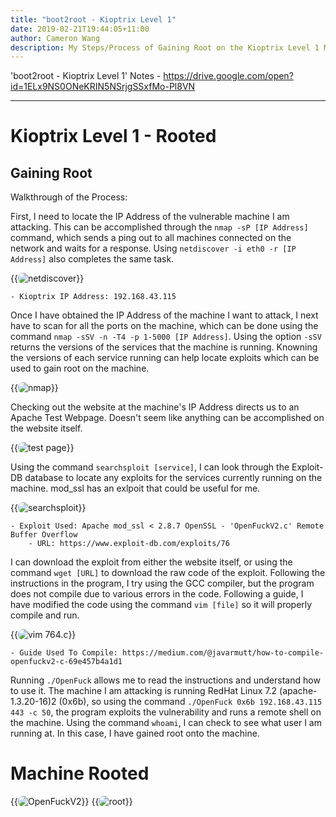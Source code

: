 ```yaml
---
title: "boot2root - Kioptrix Level 1"
date: 2019-02-21T19:44:05+11:00
author: Cameron Wang
description: My Steps/Process of Gaining Root on the Kioptrix Level 1 Machine
---
```


'boot2root - Kioptrix Level 1' Notes - https://drive.google.com/open?id=1ELx9NS0ONeKRIN5NSrjgSSxfMo-Pl8VN

---
# Kioptrix Level 1 - Rooted
## Gaining Root
Walkthrough of the Process:

First, I need to locate the IP Address of the vulnerable machine I am attacking. This can be accomplished through the `nmap -sP [IP Address]` command, which sends a ping out to all machines connected on the network and waits for a response. Using `netdiscover -i eth0 -r [IP Address]` also completes the same task.
		
{{<image src="/img/netdiscover.PNG" alt="netdiscover" position="center" style="border-radius: 8px;">}}
	
	- Kioptrix IP Address: 192.168.43.115
		
Once I have obtained the IP Address of the machine I want to attack, I next have to scan for all the ports on the machine, which can be done using the command `nmap -sSV -n -T4 -p 1-5000 [IP Address]`. Using the option `-sSV` returns the versions of the services that the machine is running. Knowning the versions of each service running can help locate exploits which can be used to gain root on the machine.

{{<image src="/img/nmap.PNG" alt="nmap" position="center" style="border-radius: 8px;">}}

Checking out the website at the machine's IP Address directs us to an Apache Test Webpage. Doesn't seem like anything can be accomplished on the website itself.

{{<image src="/img/testpage.PNG" alt="test page" position="center" style="border-radius: 8px;">}}

Using the command `searchsploit [service]`, I can look through the Exploit-DB database to locate any exploits for the services currently running on the machine. mod_ssl has an exlpoit that could be useful for me.

{{<image src="/img/searchsploit.PNG" alt="searchsploit" position="center" style="border-radius: 8px;">}}

	- Exploit Used: Apache mod_ssl < 2.8.7 OpenSSL - 'OpenFuckV2.c' Remote Buffer Overflow
		- URL: https://www.exploit-db.com/exploits/76
		
I can download the exploit from either the website itself, or using the command `wget [URL]` to download the raw code of the exploit. Following the instructions in the program, I try using the GCC compiler, but the program does not compile due to various errors in the code. Following a guide, I have modified the code using the command `vim [file]` so it will properly compile and run.

{{<image src="/img/vim_764.PNG" alt="vim 764.c" position="center" style="border-radius: 8px;">}}

	- Guide Used To Compile: https://medium.com/@javarmutt/how-to-compile-openfuckv2-c-69e457b4a1d1
	
Running `./OpenFuck` allows me to read the instructions and understand how to use it. The machine I am attacking is running RedHat Linux 7.2 (apache-1.3.20-16)2 (0x6b), so using the command `./OpenFuck 0x6b 192.168.43.115 443 -c 50`, the program exploits the vulnerability and runs a remote shell on the machine. Using the command `whoami`, I can check to see what user I am running at. In this case, I have gained root onto the machine.
# Machine Rooted

{{<image src="/img/openfuck.PNG" alt="OpenFuckV2" position="center" style="border-radius: 8px;">}}
{{<image src="/img/whoami.PNG" alt="root" position="center" style="border-radius: 8px;">}}
